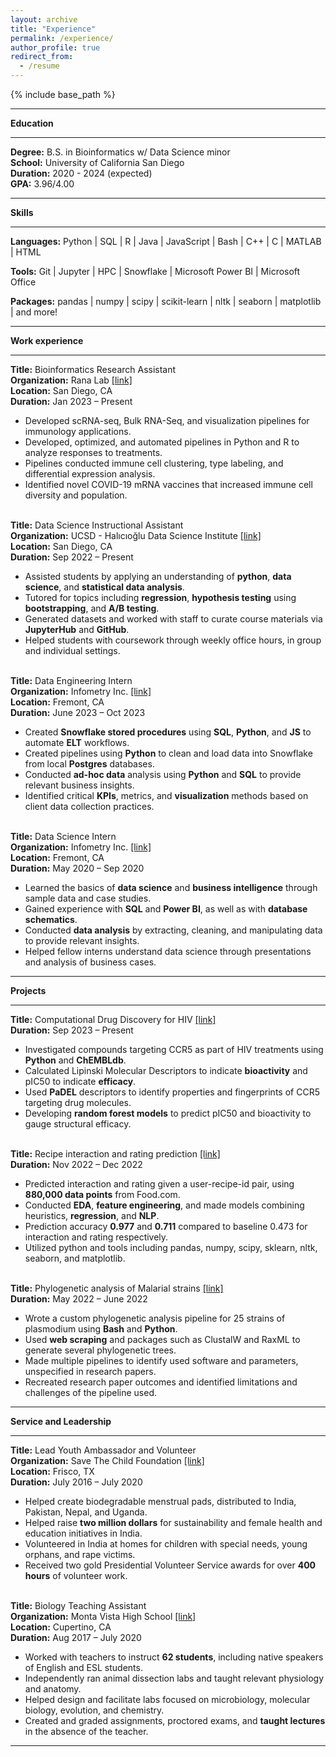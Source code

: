 ```yaml
---
layout: archive
title: "Experience"
permalink: /experience/
author_profile: true
redirect_from:
  - /resume
---
```


{% include base_path %}

---

**Education**

---

**Degree:** B.S. in Bioinformatics w/ Data Science minor \
**School:** University of California San Diego \
**Duration:** 2020 - 2024 (expected) \
**GPA:** 3.96/4.00 

---

**Skills**

---

**Languages:** Python  \|  SQL  \|   R  \|  Java  \|  JavaScript  \|  Bash  \|  C++  \|  C \|  MATLAB  \|  HTML  

**Tools:** Git \| Jupyter \| HPC \| Snowflake \| Microsoft Power BI \| Microsoft Office

**Packages:** pandas \| numpy \| scipy \| scikit-learn \| nltk \| seaborn \| matplotlib \| and more!


---

**Work experience**

---

**Title:** Bioinformatics Research Assistant \
**Organization:** Rana Lab [\[link\]](https://ranalab.ucsd.edu/) \
**Location:** San Diego, CA	\
**Duration:** Jan 2023 – Present
   * Developed scRNA-seq, Bulk RNA-Seq, and visualization pipelines for immunology applications.
   * Developed, optimized, and automated pipelines in Python and R to analyze responses to treatments.
   * Pipelines conducted immune cell clustering, type labeling, and differential expression analysis.
   * Identified novel COVID-19 mRNA vaccines that increased immune cell diversity and population.
<br/><br/>

**Title:** Data Science Instructional Assistant \
**Organization:** UCSD - Halıcıoğlu Data Science Institute [\[link\]](https://datascience.ucsd.edu/) \
**Location:** San Diego, CA	\
**Duration:** Sep 2022 – Present
  * Assisted students by applying an understanding of **python**, **data science**, and **statistical data analysis**.
  * Tutored for topics including **regression**, **hypothesis testing** using **bootstrapping**, and **A/B testing**. 
  * Generated datasets and worked with staff to curate course materials via **JupyterHub** and **GitHub**.
  * Helped students with coursework through weekly office hours, in group and individual settings.
<br/><br/>

**Title:** Data Engineering Intern \
**Organization:** Infometry Inc. [\[link\]](https://www.infometry.net/) \
**Location:** Fremont, CA	\
**Duration:** June 2023 – Oct 2023
  * Created **Snowflake stored procedures** using **SQL**, **Python**, and **JS** to automate **ELT** workflows. 
  * Created pipelines using **Python** to clean and load data into Snowflake from local **Postgres** databases.
  * Conducted **ad-hoc data** analysis using **Python** and **SQL** to provide relevant business insights.
  * Identified critical **KPIs**, metrics, and **visualization** methods based on client data collection practices. 
<br/><br/>

**Title:** Data Science Intern \
**Organization:** Infometry Inc. [\[link\]](https://www.infometry.net/) \
**Location:** Fremont, CA	\
**Duration:** May 2020 – Sep 2020 
  * Learned the basics of **data science** and **business intelligence** through sample data and case studies.
  * Gained experience with **SQL** and **Power BI**, as well as with **database schematics**.
  * Conducted **data analysis** by extracting, cleaning, and manipulating data to provide relevant insights.
  * Helped fellow interns understand data science through presentations and analysis of business cases.
    
---

**Projects**

---

**Title:** Computational Drug Discovery for HIV [\[link\]](https://github.com/harshi-saha/bioinfo-projects/tree/main/hiv-cdd-project) \
**Duration:**  Sep 2023 – Present
  * Investigated compounds targeting CCR5 as part of HIV treatments using **Python** and **ChEMBLdb**.
  * Calculated Lipinski Molecular Descriptors to indicate **bioactivity** and pIC50 to indicate **efficacy**. 
  * Used **PaDEL** descriptors to identify properties and fingerprints of CCR5 targeting drug molecules.
  * Developing **random forest models** to predict pIC50 and bioactivity to gauge structural efficacy.
<br/><br/>

**Title:** Recipe interaction and rating prediction [\[link\]](/files/food-com-project.pdf) \
**Duration:** Nov 2022 – Dec 2022
  * Predicted interaction and rating given a user-recipe-id pair, using **880,000 data points** from Food.com.
  * Conducted **EDA**, **feature engineering**, and made models combining heuristics, **regression**, and **NLP**.
  * Prediction accuracy **0.977** and **0.711** compared to baseline 0.473 for interaction and rating respectively.
  * Utilized python and tools including pandas, numpy, scipy, sklearn, nltk, seaborn, and matplotlib.
<br/><br/>

**Title:** Phylogenetic analysis of Malarial strains [\[link\]](/files/phylogenetics-project.pdf) \
**Duration:** May 2022 – June 2022 
  * Wrote a custom phylogenetic analysis pipeline for 25 strains of plasmodium using **Bash** and **Python**.
  * Used **web scraping** and packages such as ClustalW and RaxML to generate several phylogenetic trees. 
  * Made multiple pipelines to identify used software and parameters, unspecified in research papers.
  * Recreated research paper outcomes and identified limitations and challenges of the pipeline used.

---

**Service and Leadership**

---

**Title:** Lead Youth Ambassador and Volunteer \
**Organization:** Save The Child Foundation [\[link\]](https://www.savethechild.org/) \
**Location:** Frisco, TX	\
**Duration:** July 2016 – July 2020 
  * Helped create biodegradable menstrual pads, distributed to India, Pakistan, Nepal, and Uganda.
  * Helped raise **two million dollars** for sustainability and female health and education initiatives in India.
  * Volunteered in India at homes for children with special needs, young orphans, and rape victims.
  * Received two gold Presidential Volunteer Service awards for over **400 hours** of volunteer work.
<br/><br/>

**Title:** Biology Teaching Assistant \
**Organization:** Monta Vista High School [\[link\]](https://mvhs.fuhsd.org/) \
**Location:** Cupertino, CA	\
**Duration:** Aug 2017 – July 2020 
  * Worked with teachers to instruct **62 students**, including native speakers of English and ESL students.
  * Independently ran animal dissection labs and taught relevant physiology and anatomy. 
  * Helped design and facilitate labs focused on microbiology, molecular biology, evolution, and chemistry.
  * Created and graded assignments, proctored exams, and **taught lectures** in the absence of the teacher.

---
